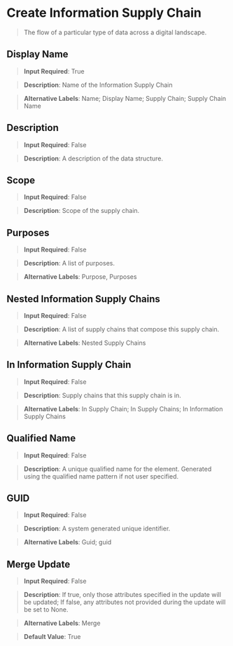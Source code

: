 # **Create Information Supply Chain**
>	The flow of a particular type of data across a digital landscape.

## **Display Name**
>	**Input Required**: True

>	**Description**: Name of the Information Supply Chain

>	**Alternative Labels**: Name; Display Name; Supply Chain; Supply Chain Name


## **Description**
>	**Input Required**: False

>	**Description**: A description of the data structure.


## **Scope**
>	**Input Required**: False

>	**Description**: Scope of the supply chain.


## **Purposes**
>	**Input Required**: False

>	**Description**: A list of purposes.

>	**Alternative Labels**: Purpose, Purposes


## **Nested Information Supply Chains**
>	**Input Required**: False

>	**Description**: A list of supply chains that compose this supply chain.

>	**Alternative Labels**: Nested Supply Chains


## **In Information Supply Chain**
>	**Input Required**: False

>	**Description**: Supply chains that this supply chain is in.

>	**Alternative Labels**: In Supply Chain; In Supply Chains; In Information Supply Chains


## **Qualified Name**
>	**Input Required**: False

>	**Description**: A unique qualified name for the element. Generated using the qualified name pattern  if not user specified.


## **GUID**
>	**Input Required**: False

>	**Description**: A system generated unique identifier.

>	**Alternative Labels**: Guid; guid


## **Merge Update**
>	**Input Required**: False

>	**Description**: If true, only those attributes specified in the update will be updated; If false, any attributes not provided during the update will be set to None.

>	**Alternative Labels**: Merge

>	**Default Value**: True

